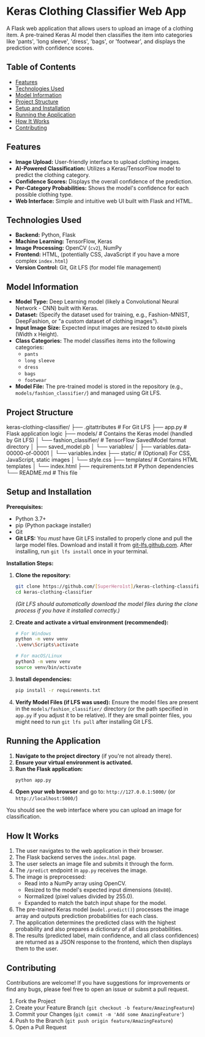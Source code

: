 # Keras Clothing Classifier Web App

A Flask web application that allows users to upload an image of a clothing item. A pre-trained Keras AI model then classifies the item into categories like 'pants', 'long sleeve', 'dress', 'bags', or 'footwear', and displays the prediction with confidence scores.

<!-- Optional: Add a screenshot or GIF of your application in action -->
<!-- ![App Screenshot](https://github.com/SuperHero1st/keras-clothing-classifier/blob/main/app_view.jpg) -->

## Table of Contents
- [Features](#features)
- [Technologies Used](#technologies-used)
- [Model Information](#model-information)
- [Project Structure](#project-structure)
- [Setup and Installation](#setup-and-installation)
- [Running the Application](#running-the-application)
- [How It Works](#how-it-works)
- [Contributing](#contributing)

## Features
- **Image Upload:** User-friendly interface to upload clothing images.
- **AI-Powered Classification:** Utilizes a Keras/TensorFlow model to predict the clothing category.
- **Confidence Scores:** Displays the overall confidence of the prediction.
- **Per-Category Probabilities:** Shows the model's confidence for each possible clothing type.
- **Web Interface:** Simple and intuitive web UI built with Flask and HTML.

## Technologies Used
- **Backend:** Python, Flask
- **Machine Learning:** TensorFlow, Keras
- **Image Processing:** OpenCV (`cv2`), NumPy
- **Frontend:** HTML, (potentially CSS, JavaScript if you have a more complex `index.html`)
- **Version Control:** Git, Git LFS (for model file management)

## Model Information
- **Model Type:** Deep Learning model (likely a Convolutional Neural Network - CNN) built with Keras.
- **Dataset:** (Specify the dataset used for training, e.g., Fashion-MNIST, DeepFashion, or "a custom dataset of clothing images").
- **Input Image Size:** Expected input images are resized to `60x80` pixels (Width x Height).
- **Class Categories:** The model classifies items into the following categories:
    - `pants`
    - `long sleeve`
    - `dress`
    - `bags`
    - `footwear`
- **Model File:** The pre-trained model is stored in the repository (e.g., `models/fashion_classifier/`) and managed using Git LFS.

## Project Structure
keras-clothing-classifier/
├── .gitattributes # For Git LFS
├── app.py # Flask application logic
├── models/ # Contains the Keras model (handled by Git LFS)
│ └── fashion_classifier/ # TensorFlow SavedModel format directory
│ ├── saved_model.pb
│ └── variables/
│ ├── variables.data-00000-of-00001
│ └── variables.index
├── static/ # (Optional) For CSS, JavaScript, static images
│ └── style.css
├── templates/ # Contains HTML templates
│ └── index.html
├── requirements.txt # Python dependencies
└── README.md # This file


## Setup and Installation

**Prerequisites:**
- Python 3.7+
- pip (Python package installer)
- Git
- **Git LFS:** You *must* have Git LFS installed to properly clone and pull the large model files. Download and install it from [git-lfs.github.com](https://git-lfs.github.com/). After installing, run `git lfs install` once in your terminal.

**Installation Steps:**

1.  **Clone the repository:**
    ```bash
    git clone https://github.com/[SuperHero1st]/keras-clothing-classifier.git
    cd keras-clothing-classifier
    ```
    *(Git LFS should automatically download the model files during the clone process if you have it installed correctly.)*

2.  **Create and activate a virtual environment (recommended):**
    ```bash
    # For Windows
    python -m venv venv
    .\venv\Scripts\activate

    # For macOS/Linux
    python3 -m venv venv
    source venv/bin/activate
    ```

3.  **Install dependencies:**
    ```bash
    pip install -r requirements.txt
    ```

4.  **Verify Model Files (if LFS was used):**
    Ensure the model files are present in the `models/fashion_classifier/` directory (or the path specified in `app.py` if you adjust it to be relative). If they are small pointer files, you might need to run `git lfs pull` after installing Git LFS.

## Running the Application

1.  **Navigate to the project directory** (if you're not already there).
2.  **Ensure your virtual environment is activated.**
3.  **Run the Flask application:**
    ```bash
    python app.py
    ```
4.  **Open your web browser** and go to: `http://127.0.0.1:5000/` (or `http://localhost:5000/`)

You should see the web interface where you can upload an image for classification.

## How It Works
1.  The user navigates to the web application in their browser.
2.  The Flask backend serves the `index.html` page.
3.  The user selects an image file and submits it through the form.
4.  The `/predict` endpoint in `app.py` receives the image.
5.  The image is preprocessed:
    - Read into a NumPy array using OpenCV.
    - Resized to the model's expected input dimensions (`60x80`).
    - Normalized (pixel values divided by 255.0).
    - Expanded to match the batch input shape for the model.
6.  The pre-trained Keras model (`model.predict()`) processes the image array and outputs prediction probabilities for each class.
7.  The application determines the predicted class with the highest probability and also prepares a dictionary of all class probabilities.
8.  The results (predicted label, main confidence, and all class confidences) are returned as a JSON response to the frontend, which then displays them to the user.

<!-- Optional Sections -->
<!--
## Future Improvements
- Add support for more clothing categories.
- Improve model accuracy.
- Implement batch image processing.
- Deploy to a cloud platform (e.g., Heroku, AWS, Google Cloud).
-->

## Contributing
Contributions are welcome! If you have suggestions for improvements or find any bugs, please feel free to open an issue or submit a pull request.

1.  Fork the Project
2.  Create your Feature Branch (`git checkout -b feature/AmazingFeature`)
3.  Commit your Changes (`git commit -m 'Add some AmazingFeature'`)
4.  Push to the Branch (`git push origin feature/AmazingFeature`)
5.  Open a Pull Request
